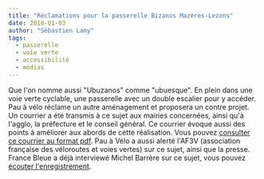 ```yaml
---
title: "Réclamations pour la passerelle Bizanos Mazères-Lezons"
date: 2018-01-03
author: "Sébastien Lamy"
tags:
  - passerelle
  - voie verte
  - accessibilité
  - médias
---
```


Que l'on nomme aussi "Ubuzanos" comme "ubuesque". En plein dans une voie verte
cyclable, une passerelle avec un double escalier pour y accéder. Pau à vélo
réclame un autre aménagement et proposera un contre projet. Un courrier a été
transmis à ce sujet aux mairies concernées, ainsi qu'à l'agglo, la préfecture et
le conseil général. Ce courrier évoque aussi des points à améliorer aux abords
de cette réalisation. Vous pouvez [consulter ce courrier au format
pdf](20171228-lettre-passerelle.pdf). Pau à Vélo a aussi alerté l'AF3V
(association française des véloroutes et voies vertes) sur ce sujet, ainsi que
la presse. France Bleue a déjà interviewé Michel Barrère sur ce sujet,
vous pouvez [écouter l'enregistrement](20180301-passerelle-bizanos-france-bleue.mp3).
